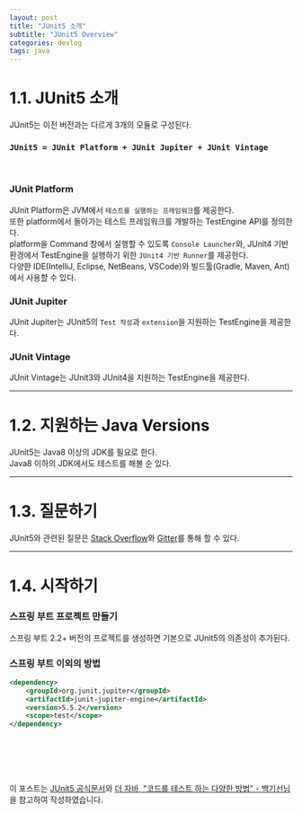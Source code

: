 ```yaml
---
layout: post
title: "JUnit5 소개"
subtitle: "JUnit5 Overview"
categories: devlog
tags: java
---
```


# 1.1. JUnit5 소개
JUnit5는 이전 버전과는 다르게 3개의 모듈로 구성된다.    
### `JUnit5 = JUnit Platform + JUnit Jupiter + JUnit Vintage`
<br>

### JUnit Platform
JUnit Platform은 JVM에서 `테스트를 실행하는 프레임워크`를 제공한다.   
또한 platform에서 돌아가는 테스트 프레임워크를 개발하는 TestEngine API를 정의한다.   
platform을 Command 창에서 실행할 수 있도록 `Console Launcher`와, JUnit4 기반 환경에서 TestEngine을 실행하기 위한 `JUnit4 기반 Runner`를 제공한다.   
다양한 IDE(IntelliJ, Eclipse, NetBeans, VSCode)와 빌드툴(Gradle, Maven, Ant)에서 사용할 수 있다.

### JUnit Jupiter
JUnit Jupiter는 JUnit5의 `Test 작성`과 `extension`을 지원하는 TestEngine을 제공한다.

### JUnit Vintage
JUnit Vintage는 JUnit3와 JUnit4을 지원하는 TestEngine을 제공한다.

---

# 1.2. 지원하는 Java Versions
JUnit5는 Java8 이상의 JDK를 필요로 한다.   
Java8 이하의 JDK에서도 테스트를 해볼 순 있다.   

---

# 1.3. 질문하기
JUnit5와 관련된 질문은 [Stack Overflow][SO]와 [Gitter][G]를 통해 할 수 있다.

---

# 1.4. 시작하기
### 스프링 부트 프로젝트 만들기
스프링 부트 2.2+ 버전의 프로젝트를 생성하면 기본으로 JUnit5의 의존성이 추가된다.

### 스프링 부트 이외의 방법
```xml
<dependency>
    <groupId>org.junit.jupiter</groupId>
    <artifactId>junit-jupiter-engine</artifactId>
    <version>5.5.2</version>
    <scope>test</scope>
</dependency>
```

<br><br><br><br>

이 포스트는 [JUnit5 공식문서][JUnit]와 [더 자바, "코드를 테스트 하는 다양한 방법" - 백기선님][Baik] 을 참고하여 작성하였습니다.


[SO]: https://stackoverflow.com/questions/tagged/junit5
[G]: https://gitter.im/junit-team/junit5
[JUnit]: https://junit.org/junit5/docs/current/user-guide/
[Baik]: https://www.inflearn.com/course/the-java-application-test#























